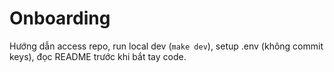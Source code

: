 # Onboarding
Hướng dẫn access repo, run local dev (`make dev`), setup .env (không commit keys), đọc README trước khi bắt tay code.
